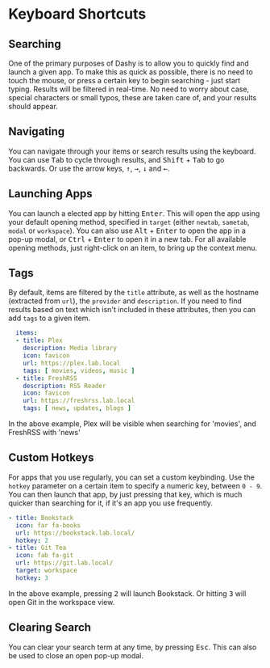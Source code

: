 # Keyboard Shortcuts

## Searching
One of the primary purposes of Dashy is to allow you to quickly find and launch a given app. To make this as quick as possible, there is no need to touch the mouse, or press a certain key to begin searching - just start typing. Results will be filtered in real-time. No need to worry about case, special characters or small typos, these are taken care of, and your results should appear.

## Navigating
You can navigate through your items or search results using the keyboard. You can use <kbd>Tab</kbd> to cycle through results, and <kbd>Shift</kbd> + <kbd>Tab</kbd> to go backwards. Or use the arrow keys, <kbd>↑</kbd>, <kbd>→</kbd>, <kbd>↓</kbd> and <kbd>←</kbd>.

## Launching Apps
You can launch a elected app by hitting <kbd>Enter</kbd>. This will open the app using your default opening method, specified in `target` (either `newtab`, `sametab`, `modal` or `workspace`). You can also use <kbd>Alt</kbd> + <kbd>Enter</kbd> to open the app in a pop-up modal, or <kbd>Ctrl</kbd> + <kbd>Enter</kbd> to open it in a new tab. For all available opening methods, just right-click on an item, to bring up the context menu.

## Tags
By default, items are filtered by the `title` attribute, as well as the hostname (extracted from `url`), the `provider` and `description`. If you need to find results based on text which isn't included in these attributes, then you can add `tags` to a given item. 

```yaml
  items:
  - title: Plex
    description: Media library
    icon: favicon
    url: https://plex.lab.local
    tags: [ movies, videos, music ]
  - title: FreshRSS
    description: RSS Reader
    icon: favicon
    url: https://freshrss.lab.local
    tags: [ news, updates, blogs ]

```

In the above example, Plex will be visible when searching for 'movies', and FreshRSS with 'news'


## Custom Hotkeys
For apps that you use regularly, you can set a custom keybinding. Use the `hotkey` parameter on a certain item to specify a numeric key, between `0 - 9`. You can then launch that app, by just pressing that key, which is much quicker than searching for it, if it's an app you use frequently.

```yaml
- title: Bookstack
  icon: far fa-books
  url: https://bookstack.lab.local/
  hotkey: 2
- title: Git Tea
  icon: fab fa-git
  url: https://git.lab.local/
  target: workspace
  hotkey: 3
```

In the above example, pressing <kbd>2</kbd> will launch Bookstack. Or hitting <kbd>3</kbd> will open Git in the workspace view.


## Clearing Search
You can clear your search term at any time, by pressing <kbd>Esc</kbd>.
This can also be used to close an open pop-up modal.
